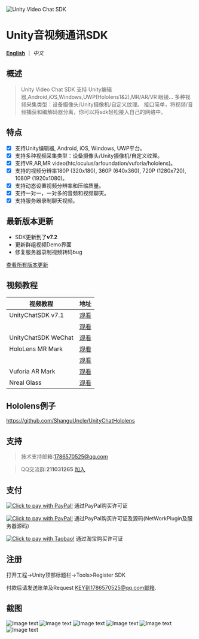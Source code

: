 ![Unity Video Chat SDK](Readme/Images/SDK/Logo_title.png)

# Unity音视频通讯SDK

[**English**](README.md) ｜ *中文*

## 概述

> Unity Video Chat SDK 支持 Unity编辑器,Android,iOS,Windows,UWP(Hololens1&2),MR/AR/VR 眼镜...
> 多种视频采集类型：设备摄像头/Unity摄像机/自定义纹理。
> 接口简单，将视频/音频捕获和编解码器分离，你可以将sdk轻松接入自己的网络中。

## 特点

- [x] 支持Unity编辑器, Android, iOS, Windows, UWP平台。
- [x] 支持多种视频采集类型：设备摄像头/Unity摄像机/自定义纹理。
- [x] 支持VR,AR,MR video(htc/oculus/arfoundation/vuforia/hololens)。
- [x] 支持的视频分辨率180P (320x180), 360P (640x360), 720P (1280x720), 1080P (1920x1080)。
- [x] 支持动态设置视频分辨率和压缩质量。
- [x] 支持一对一，一对多的音频和视频聊天。
- [x] 支持服务器录制聊天视频。

## 最新版本更新
- SDK更新到了**v7.2**
- 更新群组视频Demo界面
- 修复服务器录制视频转码bug


[查看所有版本更新](VersionUpdates.md)

## 视频教程

| 视频教程                                              | 地址                                                 |
| ----------------------------------------------------- | ---------------------------------------------------- |
| UnityChatSDK v7.1                                     | [观看](https://www.bilibili.com/video/BV1ZK4y1H7dM/) |
|                                                       | [观看](https://www.bilibili.com/video/BV1yz4y1m71J/) |
| UnityChatSDK WeChat                                   | [观看](https://www.bilibili.com/video/BV1TJ411X79T)  |
| HoloLens MR Mark                                      | [观看](https://www.bilibili.com/video/BV1Jg4y1B7Ts)  |
|                                                       | [观看](https://www.bilibili.com/video/BV1yr4y1c7MN)  |
| Vuforia AR Mark                                       | [观看](https://www.bilibili.com/video/av81873111)    |
| Nreal Glass                                           | [观看](https://www.bilibili.com/video/av79084374/)   |

## Hololens例子

https://github.com/ShanguUncle/UnityChatHololens

## 支持

> 技术支持邮箱:1786570525@qq.com

> QQ交流群:**211031265**  [加入](https://jq.qq.com/?_wv=1027&k=uLaFJGfS)

## 支付

<a href="https://www.paypal.com/cgi-bin/webscr?&cmd=_xclick&business=1786570525@qq.com&currency_code=USD&amount=356&item_name=UnityChatSDK_Licence" target="_blank"><img src="Readme/Images/SDK/pay.zh.png" border="0" name="submit" alt="Click to pay with PayPal!"></a>
通过PayPal购买许可证

<a href="https://www.paypal.com/cgi-bin/webscr?&cmd=_xclick&business=1786570525@qq.com&currency_code=USD&amount=2390&item_name=SourceCode_ServerAndNetwork" target="_blank"><img src="Readme/Images/SDK/pay.zh.png" border="0" name="submit" alt="Click to pay with PayPal!"></a>
通过PayPal购买许可证及源码(NetWorkPlugin及服务器源码)

<a href="https://item.taobao.com/item.htm?id=574700900943" target="_blank"><img src="Readme/Images/SDK/pay.zh.png" border="0" name="submit" alt="Click to pay with Taobao!"></a>
通过淘宝购买许可证

## 注册
打开工程->Unity顶部标题栏->Tools>Register SDK

付款后请发送账单及Request KEY到1786570525@qq.com邮箱.

## 截图

![Image text](Readme/Images/Screenshoots/01.jpg)
![Image text](Readme/Images/Screenshoots/02.jpg)
![Image text](Readme/Images/Screenshoots/03.jpg)
![Image text](Readme/Images/Screenshoots/04.jpg)
![Image text](Readme/Images/Screenshoots/05.jpg)
![Image text](Readme/Images/Screenshoots/06.jpg)








